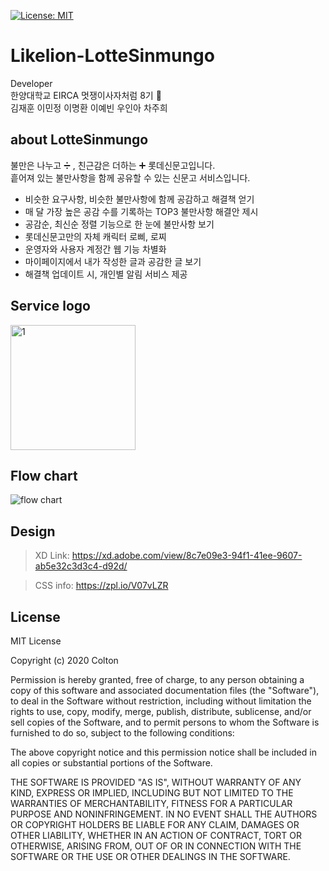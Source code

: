 [![License: MIT](https://img.shields.io/badge/License-MIT-yellow.svg)](https://opensource.org/licenses/MIT)

# Likelion-LotteSinmungo
Developer <br>
한양대학교 EIRCA 멋쟁이사자처럼 8기 🦁 <br>
김재훈 이민정 이명환 이예빈 우인아 차주희

## about LotteSinmungo
불만은 나누고 ➗ , 친근감은 더하는 ➕ 롯데신문고입니다. <br>
흩어져 있는 불만사항을 함께 공유할 수 있는 신문고 서비스입니다. <br>

- 비슷한 요구사항, 비슷한 불만사항에 함께 공감하고 해결책 얻기
- 매 달 가장 높은 공감 수를 기록하는 TOP3 불만사항 해결안 제시
- 공감순, 최신순 정렬 기능으로 한 눈에 불만사항 보기
- 롯데신문고만의 자체 캐릭터 로삐, 로찌
- 운영자와 사용자 계정간 웹 기능 차별화
- 마이페이지에서 내가 작성한 글과 공감한 글 보기
- 해결책 업데이트 시, 개인별 알림 서비스 제공

## Service logo
<img width="200" alt="1" src="https://user-images.githubusercontent.com/56781342/95324147-3e892480-08da-11eb-8a9e-d9d5cdf03615.png">

## Flow chart
![flow chart](https://user-images.githubusercontent.com/56781342/95323998-0255c400-08da-11eb-96ec-c3528bad8f26.PNG)

## Design
>XD Link:
https://xd.adobe.com/view/8c7e09e3-94f1-41ee-9607-ab5e32c3d3c4-d92d/

>CSS info:
https://zpl.io/V07vLZR

## License
MIT License

Copyright (c) 2020 Colton

Permission is hereby granted, free of charge, to any person obtaining a copy
of this software and associated documentation files (the "Software"), to deal
in the Software without restriction, including without limitation the rights
to use, copy, modify, merge, publish, distribute, sublicense, and/or sell
copies of the Software, and to permit persons to whom the Software is
furnished to do so, subject to the following conditions:

The above copyright notice and this permission notice shall be included in all
copies or substantial portions of the Software.

THE SOFTWARE IS PROVIDED "AS IS", WITHOUT WARRANTY OF ANY KIND, EXPRESS OR
IMPLIED, INCLUDING BUT NOT LIMITED TO THE WARRANTIES OF MERCHANTABILITY,
FITNESS FOR A PARTICULAR PURPOSE AND NONINFRINGEMENT. IN NO EVENT SHALL THE
AUTHORS OR COPYRIGHT HOLDERS BE LIABLE FOR ANY CLAIM, DAMAGES OR OTHER
LIABILITY, WHETHER IN AN ACTION OF CONTRACT, TORT OR OTHERWISE, ARISING FROM,
OUT OF OR IN CONNECTION WITH THE SOFTWARE OR THE USE OR OTHER DEALINGS IN THE
SOFTWARE.
